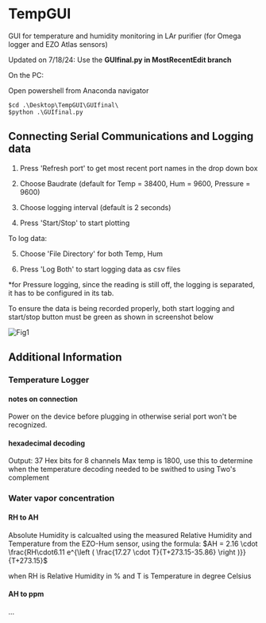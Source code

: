 # TempGUI
GUI for temperature and humidity monitoring in LAr purifier (for Omega logger and EZO Atlas sensors)

Updated on 7/18/24: Use the **GUIfinal.py in MostRecentEdit branch**

On the PC:

Open powershell from Anaconda navigator

```
$cd .\Desktop\TempGUI\GUIfinal\
$python .\GUIfinal.py
```

## Connecting Serial Communications and Logging data ##

1. Press 'Refresh port' to get most recent port names in the drop down box

2. Choose Baudrate (default for Temp = 38400, Hum = 9600, Pressure = 9600)

3. Choose logging interval (default is 2 seconds)

4. Press 'Start/Stop' to start plotting

To log data:

5. Choose 'File Directory' for both Temp, Hum

6. Press 'Log Both' to start logging data as csv files

*for Pressure logging, since the reading is still off, the logging is separated, it has to be configured in its tab.


To ensure the data is being recorded properly, both start logging and start/stop button must be green as shown in screenshot below

![Fig1](https://github.com/IseeJ/TempGUI/blob/MostRecentEdit/GUI.png?raw=true)




## Additional Information ##

### Temperature Logger ###
#### notes on connection ####
Power on the device before plugging in otherwise serial port won't be recognized.

#### hexadecimal decoding ####
Output: 37 Hex bits for 8 channels
Max temp is 1800, use this to determine when the temperature decoding needed to be swithed to using Two's complement

### Water vapor concentration ###

#### RH to AH ####
Absolute Humidity is calcualted using the measured Relative Humidity and Temperature from the EZO-Hum sensor, using the formula:
$AH = 2.16 \cdot \frac{RH\cdot6.11 e^{\left ( \frac{17.27 \cdot T}{T+273.15-35.86} \right )}}{T+273.15}$

when RH is Relative Humidity in % and T is Temperature in degree Celsius

#### AH to ppm ####
...

